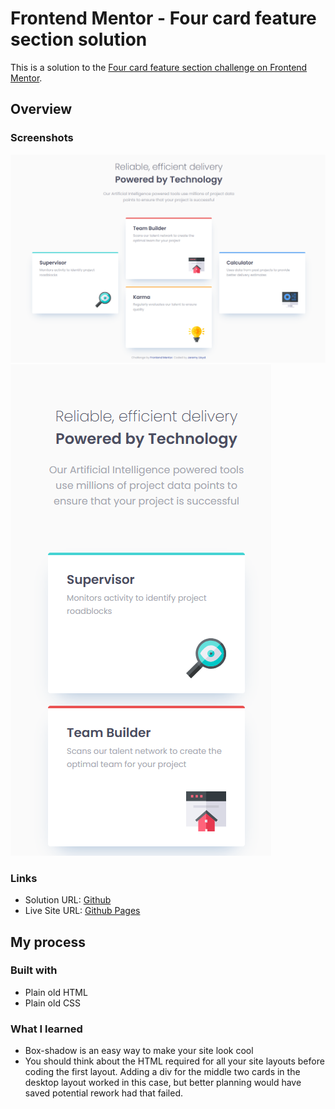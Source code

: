 # Frontend Mentor - Four card feature section solution

This is a solution to the [Four card feature section challenge on Frontend Mentor](https://www.frontendmentor.io/challenges/four-card-feature-section-weK1eFYK).

## Overview

### Screenshots

![](./images/screenshot_desktop.PNG)
![](./images/screenshot_mobile.PNG)

### Links

- Solution URL: [Github](https://github.com/jeremylloyd/frontend-mentor-four-card-feature-section)
- Live Site URL: [Github Pages](https://jeremylloyd.github.io/frontend-mentor-four-card-feature-section/)

## My process

### Built with

- Plain old HTML
- Plain old CSS

### What I learned

- Box-shadow is an easy way to make your site look cool
- You should think about the HTML required for all your site layouts before coding the first layout. Adding a div for the middle two cards in the desktop layout worked in this case, but better planning would have saved potential rework had that failed.